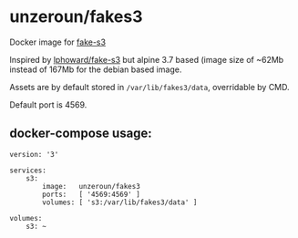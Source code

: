 unzeroun/fakes3
===============

Docker image for [fake-s3](https://github.com/jubos/fake-s3)

Inspired by [lphoward/fake-s3](https://github.com/lphoward/fake-s3) but alpine 3.7 based 
(image size of ~62Mb instead of 167Mb for the debian based image.

Assets are by default stored in `/var/lib/fakes3/data`, overridable by CMD.

Default port is 4569.


docker-compose usage:
---------------------

```
version: '3'

services:
    s3:
        image:   unzeroun/fakes3
        ports:   [ '4569:4569' ]
        volumes: [ 's3:/var/lib/fakes3/data' ]

volumes:
    s3: ~


```

